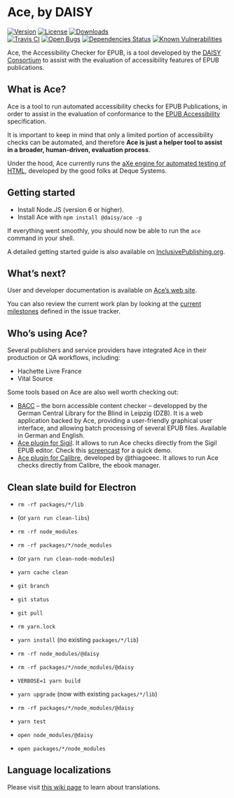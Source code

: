 # Ace, by DAISY

[![Version](https://img.shields.io/npm/v/@daisy/ace.svg)](https://www.npmjs.com/package/@daisy/ace)
[![License](https://img.shields.io/npm/l/@daisy/ace.svg)](LICENSE)
[![Downloads](https://img.shields.io/npm/dm/@daisy/ace.svg)](https://www.npmjs.com/package/@daisy/ace)  
[![Travis CI](https://img.shields.io/travis/daisy/ace.svg)](https://travis-ci.org/daisy/ace)
[![Open Bugs](https://img.shields.io/github/issues-raw/daisy/ace/bug.svg)](https://github.com/daisy/ace/issues)
[![Dependencies Status](https://img.shields.io/david/daisy/ace.svg)](https://david-dm.org/daisy/ace)
[![Known Vulnerabilities](https://snyk.io/test/github/daisy/ace/badge.svg)](https://snyk.io/test/github/daisy/ace)

Ace, the Accessibility Checker for EPUB, is a tool developed by the [DAISY Consortium](http://daisy.org) to assist with the evaluation of accessibility features of EPUB publications.

## What is Ace?

Ace is a tool to run automated accessibility checks for EPUB Publications, in order to assist in the evaluation of conformance to the [EPUB Accessibility](http://www.idpf.org/epub/latest/accessibility) specification.

It is important to keep in mind that only a limited portion of accessibility checks can be automated, and therefore __Ace is just a helper tool to assist in a broader, human-driven, evaluation process__.

Under the hood, Ace currently runs the [aXe engine for automated testing of HTML](https://github.com/dequelabs/axe-core), developed by the good folks at Deque Systems.

## Getting started

 * Install Node.JS (version 6 or higher).
 * Install Ace with `npm install @daisy/ace -g`

If everything went smoothly, you should now be able to run the `ace` command in your shell.

A detailed getting started guide is also available on [InclusivePublishing.org](https://inclusivepublishing.org/toolbox/accessibility-checker/getting-started/).

## What’s next?

User and developer documentation is available on [Ace’s web site](https://daisy.github.io/ace).

You can also review the current work plan by looking at the [current milestones](https://github.com/daisy/ace/milestones) defined in the issue tracker.

## Who’s using Ace?

Several publishers and service providers have integrated Ace in their production or QA workflows, including:

- Hachette Livre France
- Vital Source

Some tools based on Ace are also well worth checking out:

- [BACC](http://bacc.dzb.de/) – the born accessible content checker – developped by the German Central Library for the Blind in Leipzig (DZB). It is a web application backed by Ace, providing a user-friendly graphical user interface, and allowing batch processing of several EPUB files. Available in German and English.
- [Ace plugin for Sigil](https://www.mobileread.com/forums/showthread.php?t=294678). It allows to run Ace checks directly from the Sigil EPUB editor. Check this [screencast](https://screencast-o-matic.com/watch/cF1hQNb9LX) for a quick demo.
- [Ace plugin for Calibre](https://www.mobileread.com/forums/showthread.php?t=313848), developed by @thiagoeec. It allows to run Ace checks directly from Calibre, the ebook manager.

## Clean slate build for Electron

* `rm -rf packages/*/lib`
* (or `yarn run clean-libs`)
* `rm -rf node_modules`
* `rm -rf packages/*/node_modules`
* (or `yarn run clean-node-modules`)
* `yarn cache clean`
* `git branch`
* `git status`
* `git pull`
* `rm yarn.lock`
* `yarn install` (no existing `packages/*/lib`)

* `rm -rf node_modules/@daisy`
* `rm -rf packages/*/node_modules/@daisy`
* `VERBOSE=1 yarn build`
* `yarn upgrade` (now with existing `packages/*/lib`)
* `rm -rf packages/*/node_modules/@daisy`

* `yarn test`

* `open node_modules/@daisy`
* `open packages/*/node_modules`

## Language localizations

Please visit [this wiki page](https://github.com/daisy/ace/wiki/Localization) to learn about translations.
